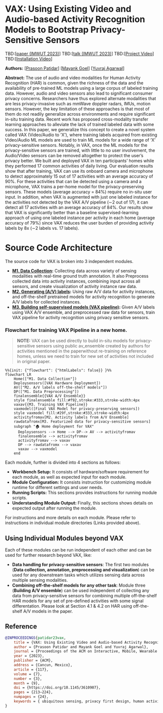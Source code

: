 # VAX: Using Existing Video and Audio-based Activity Recognition Models to Bootstrap Privacy-Sensitive Sensors

TBD:[[paper (IMWUT 2023)](https://doi.org/10.1145/3610907)]
TBD:[[talk (IMWUT 2023)](https://www.youtube.com/)]
TBD:[[Project Video](https://www.youtube.com/)]
TBD:[[Installation Video](https://www.youtube.com/)]

**Authors:**
[[Prasoon Patidar](http://prasoonpatidar.com/)]
[[Mayank Goel](http://www.mayankgoel.com//)]
[[Yuvraj Agarwal](https://www.synergylabs.org/yuvraj/)]

**Abstract:**
The use of audio and video modalities for Human Activity Recognition (HAR) is common, given the richness of the data and
the availability of pre-trained ML models using a large corpus of labeled training data. However, audio and video
sensors also lead to significant consumer privacy concerns. Researchers have thus explored alternate modalities that are
less privacy-invasive such as mmWave doppler radars, IMUs, motion sensors. However, the key limitation of these
approaches is that most of them do not readily generalize across environments and require significant in-situ training
data. Recent work has proposed cross-modality transfer learning approaches to alleviate the lack of trained labeled data
with some success. In this paper, we generalize this concept to create a novel system called VAX (Video/Audio to ‘X’),
where training labels acquired from existing Video/Audio ML models are used to train ML models for a wide range of ‘X’
privacy-sensitive sensors. Notably, in VAX, once the ML models for the privacy-sensitive sensors are trained, with
little to no user involvement, the Audio/Video sensors can be removed altogether to protect the user’s privacy better.
We built and deployed VAX in ten participants’ homes while they performed 17 common activities of daily living. Our
evaluation results show that after training, VAX can use its onboard camera and microphone to detect approximately 15
out of 17 activities with an average accuracy of 90%. For these activities that can be detected using a camera and a
microphone, VAX trains a per-home model for the privacy-preserving sensors. These models (average accuracy = 84%)
require no in-situ user input. In addition, when VAX is augmented with just one labeled instance for the activities not
detected by the VAX A/V pipeline (∼2 out of 17), it can detect all 17 activities with an average accuracy of 84%. Our
results show that VAX is significantly better than a baseline supervised-learning approach of using one labeled instance
per activity in each home (average accuracy of 79%) since VAX reduces the user burden of providing activity labels by
8x (∼2 labels vs. 17 labels).

# Source Code Architecture

The source code for VAX is broken into 3 independent modules.

- **[M1. Data Collection](data_collection/):** Collecting data across variety of sensing
  modalities with real-time ground truth
  annotation. It also Preprocess collected data into activity instances, combining input across all
  sensors, and create visualization of activity instance raw data.
- **[M2. Generating (A/V) labels](generate_av_labels/):** Using raw A/V data for activity instances, and
  off-the-shelf pretrained models for activity recognition to generate A/V labels for collected instances.
- **[M3. Building self-supervised models (VAX pipeline)](vax_training/):** Given A/V labels using VAX A/V ensemble, and
  preprocessed raw data for sensors, train VAX pipeline for activity recognition using privacy sensitive sensors.

### Flowchart for training VAX Pipeline in a new home.

> **NOTE:**  VAX can be used directly to build in-situ models for privacy-sensitive sensors
> using public av_ensemble created by authors for activities mentioned in the paperwithout re-training on reference
> homes, unless we need to train for new set of activities not included in original paper.


```mermaid
%%{init: {"flowchart": {"htmlLabels": false}} }%%
flowchart LR
    Home(["M1. Data Collection"])
    Deploysensors([VAX Hardware Deployment])
    AV(["M2. A/V labels off-the-shelf models"])
    DP(["M1. Data Preprocessing"])   
    finalensemble{{VAX A/V Ensemble}}
    style finalensemble fill:#f92,stroke:#333,stroke-width:4px
    vaxav{{M3. Training VAX Pipeline}}
    vaxmodel([Final VAX Model for privacy-preserving sensors])
    style vaxmodel fill:#29f,stroke:#333,stroke-width:4px
    activityfromav[M2. Activity labels from A/V Ensemble]
    rawdatafromx[M3. Featurized data for privacy-sensitive sensors]
    subgraph "🏠 Home deployment for VAX"  
      Deploysensors --> Home --> DP--> AV --> activityfromav
      finalensemble --> activityfromav
      activityfromav --> vaxav
      DP --> rawdatafromx --> vaxav
      vaxav --> vaxmodel
    end

```

[//]: # (### Flowchart for training AV Ensemble.)

[//]: # ()
[//]: # (```mermaid)

[//]: # (%%{init: {"flowchart": {"htmlLabels": false}} }%%)

[//]: # (flowchart LR)

[//]: # (    Home1&#40;["M1. Data Collection"]&#41;)

[//]: # (    Home1a&#40;["M1. Data Annotation"]&#41;)

[//]: # (    AV1&#40;["M3. A/V labels from off-the-shelf models"]&#41;)

[//]: # (    DP1&#40;["M2. Data Preprocessing"]&#41;)

[//]: # (    Home2&#40;["M1. Data Collection"]&#41;)

[//]: # (    Home2a&#40;["M1. Data Annotation"]&#41;)

[//]: # (    AV2&#40;["M3. A/V labels from off-the-shelf models"]&#41;)

[//]: # (    DP2&#40;["M2. Data Preprocessing"]&#41;)

[//]: # (    Homen&#40;["M1. Data Collection"]&#41;)

[//]: # (    Homena&#40;["M1. Data Annotation"]&#41;)

[//]: # (    AVn&#40;["M3. A/V labels from off-the-shelf models"]&#41;)

[//]: # (    DPn&#40;["M2. Data Preprocessing"]&#41;)

[//]: # (    avmodule{{M3. Public A/V Ensemble}})

[//]: # (    style avmodule fill:#f92,stroke:#333,stroke-width:4px)

[//]: # (    gt1&#40;Ground Truth Labels&#41;)

[//]: # (    style gt1 fill:#fff,stroke:#333,stroke-width:1px)

[//]: # (    gt2&#40;Ground Truth Labels&#41;)

[//]: # (    style gt2 fill:#fff,stroke:#333,stroke-width:1px)

[//]: # (    gtn&#40;Ground Truth Labels&#41;)

[//]: # (    style gtn fill:#fff,stroke:#333,stroke-width:1px)

[//]: # (    subgraph ""  )

[//]: # (      avmodule)

[//]: # (    end)

[//]: # (    subgraph "🏠 Reference Home 1"  )

[//]: # (      Home1 --> DP1 --> AV1 --> avmodule)

[//]: # (      DP1 --> avmodule)

[//]: # (      Home1a --> gt1 --> avmodule)

[//]: # (    end)

[//]: # (    subgraph "🏠 Reference Home 2"  )

[//]: # (      Home2 --> DP2 --> AV2 --> avmodule)

[//]: # (      DP2 --> avmodule)

[//]: # (      Home2a --> gt2 --> avmodule)

[//]: # (    end)

[//]: # (    subgraph "... 🏠 Reference Home n"  )

[//]: # (      Homen --> DPn --> AVn --> avmodule)

[//]: # (      DPn --> avmodule)

[//]: # (      Homena --> gtn --> avmodule)

[//]: # (    end)

[//]: # (```)

Each module, further is divided into 4 sections as follows:

- **Workbench Setup:** It consists of hardware/software requirement for each module, as well as expected input for each
  module.
- **Module Configuration:** It consists instruction for customizing module runtime for different settings and user
  needs.
- **Running Scripts:** This sections provides instructions for running module scripts.
- **Understanding Module Output:** Finally, this sections shows details on expected output after running the module.

For instructions and more details on each module. Please refer to instructions in individual module directories (Links
provided above).

## Using Individual Modules beyond VAX

Each of these modules can be run independent of each other and can be used for further research beyond VAX, like:

- **Data handling for privacy-sensitive sensors**: The first two modules (**Data collection, annotation,
  preprocessing and visualization**) can be used for any downstream tasks which utilizes sensing data across multiple
  sensing modalities.
- **Combining off-the-shelf models for any other task**: Module three (**Building A/V ensemble**) can be used
  independent of collecting any data from
  privacy-sensitive sensors for combining multiple off-the-shelf HAR models for any set of pre-defined activities with
  some
  signal differentation. Please look at Section 4.1 & 4.2 on HAR using off-the-shelf A/V models in the paper.

## Reference

```bibtex
@INPROCEEDINGS{patidar23vax,
    title = {VAX: Using Existing Video and Audio-based Activity Recognition Models to Bootstrap Privacy-Sensitive Sensors},
    author = {Prasoon Patidar and Mayank Goel and Yuvraj Agarwal},
    journal = {Proceedings of the ACM on Interactive, Mobile, Wearable and Ubiquitous Technologies}
    year = {2023},
    publisher = {ACM},
    address = {Cancun, Mexico},
    article = {117},
    volume = {7},
    number = {3},
    month = {9},
    doi = {https://doi.org/10.1145/3610907},
    pages = {213–224},
    numpages = {24},
    keywords = { ubiquitous sensing, privacy first design, human activity recognition},
}

